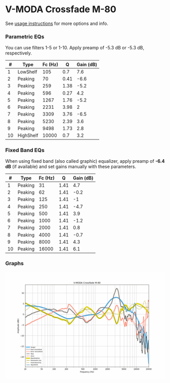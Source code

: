# V-MODA Crossfade M-80
See [usage instructions](https://github.com/jaakkopasanen/AutoEq#usage) for more options and info.

### Parametric EQs
You can use filters 1-5 or 1-10. Apply preamp of -5.3 dB or -5.3 dB, respectively.

|   # | Type      |   Fc (Hz) |    Q |   Gain (dB) |
|-----|-----------|-----------|------|-------------|
|   1 | LowShelf  |       105 | 0.7  |         7.6 |
|   2 | Peaking   |        70 | 0.41 |        -6.6 |
|   3 | Peaking   |       259 | 1.38 |        -5.2 |
|   4 | Peaking   |       596 | 0.27 |         4.2 |
|   5 | Peaking   |      1267 | 1.76 |        -5.2 |
|   6 | Peaking   |      2231 | 3.98 |         2   |
|   7 | Peaking   |      3309 | 3.76 |        -6.5 |
|   8 | Peaking   |      5230 | 2.39 |         3.6 |
|   9 | Peaking   |      9498 | 1.73 |         2.8 |
|  10 | HighShelf |     10000 | 0.7  |         3.2 |

### Fixed Band EQs
When using fixed band (also called graphic) equalizer, apply preamp of **-6.4 dB** (if available) and set gains manually with these parameters.

|   # | Type    |   Fc (Hz) |    Q |   Gain (dB) |
|-----|---------|-----------|------|-------------|
|   1 | Peaking |        31 | 1.41 |         4.7 |
|   2 | Peaking |        62 | 1.41 |        -0.2 |
|   3 | Peaking |       125 | 1.41 |        -1   |
|   4 | Peaking |       250 | 1.41 |        -4.7 |
|   5 | Peaking |       500 | 1.41 |         3.9 |
|   6 | Peaking |      1000 | 1.41 |        -1.2 |
|   7 | Peaking |      2000 | 1.41 |         0.8 |
|   8 | Peaking |      4000 | 1.41 |        -0.7 |
|   9 | Peaking |      8000 | 1.41 |         4.3 |
|  10 | Peaking |     16000 | 1.41 |         6.1 |

### Graphs
![](./V-MODA%20Crossfade%20M-80.png)
